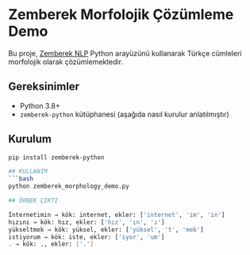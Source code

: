 # Zemberek Morfolojik Çözümleme Demo

Bu proje, [Zemberek NLP](https://github.com/ahmetaa/zemberek-nlp) Python arayüzünü kullanarak Türkçe cümleleri morfolojik olarak çözümlemektedir.

## Gereksinimler

- Python 3.8+
- `zemberek-python` kütüphanesi (aşağıda nasıl kurulur anlatılmıştır)

## Kurulum

```bash
pip install zemberek-python

## KULLANIM
```bash
python zemberek_morphology_demo.py

## ÖRNEK ÇIKTI

İnternetimin → kök: internet, ekler: ['internet', 'im', 'in']
hızını → kök: hız, ekler: ['hız', 'ın', 'ı']
yükseltmek → kök: yüksel, ekler: ['yüksel', 't', 'mek']
istiyorum → kök: iste, ekler: ['iyor', 'um']
. → kök: ., ekler: ['.']
